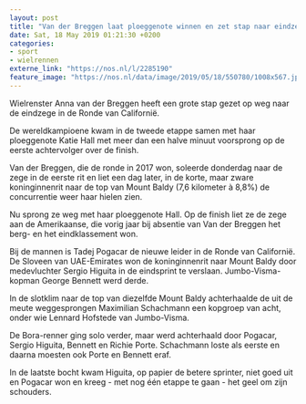 ```yaml
---
layout: post
title: "Van der Breggen laat ploeggenote winnen en zet stap naar eindzege"
date: Sat, 18 May 2019 01:21:30 +0200
categories: 
- sport 
- wielrennen 
externe_link: "https://nos.nl/l/2285190"
feature_image: "https://nos.nl/data/image/2019/05/18/550780/1008x567.jpg"
---
```


<p>Wielrenster Anna van der Breggen heeft een grote stap gezet op weg naar de eindzege in de Ronde van Californië.</p>
<p>De wereldkampioene kwam in de tweede etappe samen met haar ploeggenote Katie Hall met meer dan een halve minuut voorsprong op de eerste achtervolger over de finish.</p>
<p>Van der Breggen, die de ronde in 2017 won, soleerde donderdag naar de zege in de eerste rit en liet een dag later, in de korte, maar zware koninginnenrit naar de top van Mount Baldy (7,6 kilometer à 8,8%) de concurrentie weer haar hielen zien.</p>
<p>Nu sprong ze weg met haar ploeggenote Hall. Op de finish liet ze de zege aan de Amerikaanse, die vorig jaar bij absentie van Van der Breggen het berg- en het eindklassement won.</p>
<p>Bij de mannen is Tadej Pogacar de nieuwe leider in de Ronde van Californië. De Sloveen van UAE-Emirates won de koninginnenrit naar Mount Baldy door medevluchter Sergio Higuita in de eindsprint te verslaan. Jumbo-Visma-kopman George Bennett werd derde.</p>
<p>In de slotklim naar de top van diezelfde Mount Baldy achterhaalde de uit de meute weggesprongen Maximilian Schachmann een kopgroep van acht, onder wie Lennard Hofstede van Jumbo-Visma.</p>
<p>De Bora-renner ging solo verder, maar werd achterhaald door Pogacar, Sergio Higuita, Bennett en Richie Porte. Schachmann loste als eerste en daarna moesten ook Porte en Bennett eraf.</p>
<p>In de laatste bocht kwam Higuita, op papier de betere sprinter, niet goed uit en Pogacar won en kreeg - met nog één etappe te gaan - het geel om zijn schouders. </p>
